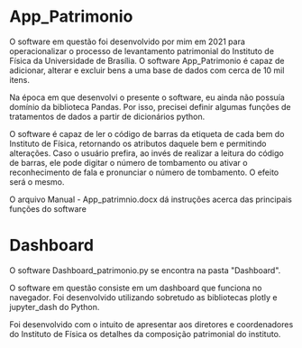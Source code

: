 # App_Patrimonio

O software em questão foi desenvolvido por mim em 2021 para operacionalizar o processo de levantamento patrimonial do Instituto de Física da Universidade de Brasília.
O software App_Patrimonio é capaz de adicionar, alterar e excluir bens a uma base de dados com cerca de 10 mil itens.

Na época em que desenvolvi o presente o software, eu ainda não possuía domínio da biblioteca Pandas. Por isso, precisei definir algumas funções de tratamentos de dados a partir de dicionários python.

O software é capaz de ler o código de barras da etiqueta de cada bem do Instituto de Física, retornando os atributos daquele bem e permitindo alterações.
Caso o usuário prefira, ao invés de realizar a leitura do código de barras, ele pode digitar o número de tombamento ou ativar o reconhecimento de fala e pronunciar o número de tombamento. O efeito será o mesmo.

O arquivo Manual - App_patrimnio.docx dá instruções acerca das principais funções do software

# Dashboard

O software Dashboard_patrimonio.py se encontra na pasta "Dashboard".

O software em questão consiste em um dashboard que funciona no navegador. Foi desenvolvido utilizando sobretudo as bibliotecas plotly e jupyter_dash do Python.

Foi desenvolvido com o intuito de apresentar aos diretores e coordenadores do Instituto de Física os detalhes da composição patrimonial do instituto. 
